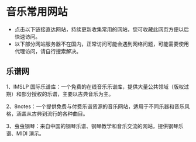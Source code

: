 # 音乐常用网站

- 点击以下链接直达网站，持续更新收集常用的网站，您可收藏此网页方便以后快速访问。
- 以下部分网站服务器不在国内，正常访问可能会遇到网络问题，可能需要使用代理访问，请自行搜索解决。

## 乐谱网

1、<a :href="'https://imslp.org/'" target="_blank" rel="noreferrer">IMSLP 国际乐谱库</a>：一个免费的在线音乐乐谱库，提供大量公共领域（版权过期）和部分授权的乐谱，主要以古典音乐为主。

2、<a :href="'https://imslp.org/'" target="_blank" rel="noreferrer">8notes</a>：一个提供免费与付费乐谱资源的音乐网站，适用于不同乐器和音乐风格，涵盖从古典到流行的各种曲目。

3、<a :href="'https://www.gangqinpu.com/'" target="_blank" rel="noreferrer">虫虫钢琴</a>：来自中国的钢琴乐谱、钢琴教学和音乐交流的网站，提供钢琴乐谱、MIDI 演示。
